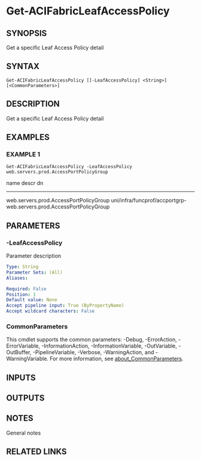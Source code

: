 ﻿---
external help file: ACI-PoSH-help.xml
Module Name: ACI-PoSH
online version:
schema: 2.0.0
---

# Get-ACIFabricLeafAccessPolicy

## SYNOPSIS
Get a specific Leaf Access Policy detail

## SYNTAX

```
Get-ACIFabricLeafAccessPolicy [[-LeafAccessPolicy] <String>] [<CommonParameters>]
```

## DESCRIPTION
Get a specific Leaf Access Policy detail

## EXAMPLES

### EXAMPLE 1
```
Get-ACIFabricLeafAccessPolicy -LeafAccessPolicy web.servers.prod.AccessPortPolicyGroup
```

name                                   descr dn
----                                   ----- --
web.servers.prod.AccessPortPolicyGroup       uni/infra/funcprof/accportgrp-web.servers.prod.AccessPortPolicyGroup

## PARAMETERS

### -LeafAccessPolicy
Parameter description

```yaml
Type: String
Parameter Sets: (All)
Aliases:

Required: False
Position: 1
Default value: None
Accept pipeline input: True (ByPropertyName)
Accept wildcard characters: False
```

### CommonParameters
This cmdlet supports the common parameters: -Debug, -ErrorAction, -ErrorVariable, -InformationAction, -InformationVariable, -OutVariable, -OutBuffer, -PipelineVariable, -Verbose, -WarningAction, and -WarningVariable. For more information, see [about_CommonParameters](http://go.microsoft.com/fwlink/?LinkID=113216).

## INPUTS

## OUTPUTS

## NOTES
General notes

## RELATED LINKS
